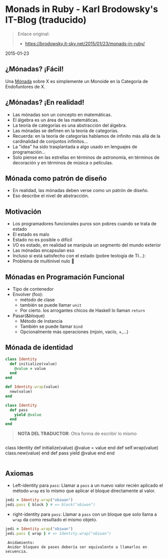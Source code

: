 

# Monads in Ruby - Karl Brodowsky's IT-Blog (traducido)

> Enlace original:
> * https://brodowsky.it-sky.net/2015/01/23/monads-in-ruby/

2015-01-23

## ¿Mónadas? ¡Fácil!

Una [Mónada](https://es.wikipedia.org/wiki/M%C3%B3nada_(programaci%C3%B3n_funcional)) sobre X es simplemente un Monoide en la Categoría de Endofuntores de X.

## ¿Mónadas? ¡En realidad!

* Las mónadas son un concepto en matemáticas.
* El álgebra es un área de las matemáticas.
* La teoría de categorías es una abstracción del álgebra.
* Las mónadas se definen en la teoría de categorías.
* Recuerda: en la teoría de categorías hablamos de infinito más allá de la cardinalidad de conjuntos infinitos...
* La "idea" ha sido trasplantada a algo usado en lenguajes de programación...
* Solo piense en las estrellas en términos de astronomía, en términos de decoración y en términos de música o películas.

## Mónada como patrón de diseño

* En realidad, las mónadas deben verse como un patrón de diseño.
* Eso describe el nivel de abstracción.

## Motivación

* Los programadores funcionales puros son pobres cuando se trata de estado
* El estado es malo
* Estado no es posible o difícil
* I/O es estado, en realidad se manipula un segmento del mundo exterior
* Las mónadas encapsulan eso
* Incluso si está satisfecho con el estado (pobre teología de TI...):
* Problema de multinivel nulo 🙁

## Mónadas en Programación Funcional

* Tipo de contenedor
* Envolver (foo):
    * método de clase
    * también se puede llamar `unit`
    * Por cierto. los arrogantes chicos de Haskell lo llaman `return`
* Pasar(&bloque)
    * Método de instancia
    * También se puede llamar `bind`
    * Opcionalmente más operaciones (mjoin, vacío, +,…)

## Mónada de identidad

```ruby
class Identity
  def initialize(value)
    @value = value
  end
end

def Identity.wrap(value)
  new(value)
end

class Identity
  def pass
    yield @value
  end
end
```

> **NOTA DEL TRADUCTOR**:
> Otra forma de escribir lo mismo
> ```ruby
class Identity
  def initialize(value)
    @value = value
  end
  def self.wrap(value)
    class.new(value)
  end
  def pass
    yield @value
  end
end
> ```

## Axiomas

* Left-identity para `pass`: Llamar a `pass` a un nuevo valor recién aplicado el método `wrap` es lo mismo que aplicar el bloque directamente al valor.
```ruby
jedi = Identity.wrap("obiwan")
jedi.pass { block } # => block("obiwan")
```

* right-identity para `pass`: Llamar a `pass` con un bloque que solo llama a `wrap` da como resultado el mismo objeto.
```ruby
jedi = Identity.wrap("obiwan")
jedi.pass { wrap } # => Identity.wrap("obiwan")
```


     Anidamiento:
     Anidar bloques de pases debería ser equivalente a llamarlos en secuencia.
